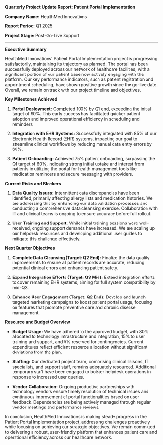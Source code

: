 **Quarterly Project Update Report: Patient Portal Implementation**

**Company Name:** HealthMed Innovations

**Report Period:** Q1 2025

**Project Stage:** Post-Go-Live Support

---

**Executive Summary**

HealthMed Innovations' Patient Portal Implementation project is progressing satisfactorily, maintaining its trajectory as planned. The portal has been successfully deployed across our network of healthcare facilities, with a significant portion of our patient base now actively engaging with the platform. Our key performance indicators, such as patient registration and appointment scheduling, have shown positive growth since the go-live date. Overall, we remain on track with our project timeline and objectives.

**Key Milestones Achieved**

1. **Portal Deployment:** Completed 100% by Q1 end, exceeding the initial target of 90%. This early success has facilitated quicker patient adoption and improved operational efficiency in scheduling and reminders.
   
2. **Integration with EHR Systems:** Successfully integrated with 85% of our Electronic Health Record (EHR) systems, impacting our goal to streamline clinical workflows by reducing manual data entry errors by 60%.

3. **Patient Onboarding:** Achieved 75% patient onboarding, surpassing the Q1 target of 60%, indicating strong initial uptake and interest from patients in utilizing the portal for health management tools like medication reminders and secure messaging with providers.

**Current Risks and Blockers**

1. **Data Quality Issues:** Intermittent data discrepancies have been identified, primarily affecting allergy lists and medication histories. We are addressing this by enhancing our data validation processes and conducting a comprehensive data cleansing exercise. Collaboration with IT and clinical teams is ongoing to ensure accuracy before full rollout.

2. **User Training and Support:** While initial training sessions were well-received, ongoing support demands have increased. We are scaling up our helpdesk resources and developing additional user guides to mitigate this challenge effectively.

**Next Quarter Objectives**

1. **Complete Data Cleansing (Target: Q2 End):** Finalize the data quality improvements to ensure all patient records are accurate, reducing potential clinical errors and enhancing patient safety.
   
2. **Expand Integration Efforts (Target: Q3 Mid):** Extend integration efforts to cover remaining EHR systems, aiming for full system compatibility by mid-Q3.

3. **Enhance User Engagement (Target: Q2 End):** Develop and launch targeted marketing campaigns to boost patient portal usage, focusing on features that promote preventive care and chronic disease management.

**Resource and Budget Overview**

- **Budget Usage:** We have adhered to the approved budget, with 80% allocated to technology infrastructure and integration, 15% to user training and support, and 5% reserved for contingencies. Current expenditures reflect efficient resource allocation without significant deviations from the plan.

- **Staffing:** Our dedicated project team, comprising clinical liaisons, IT specialists, and support staff, remains adequately resourced. Additional temporary staff have been engaged to bolster helpdesk operations in response to increased user queries.

- **Vendor Collaboration:** Ongoing productive partnerships with technology vendors ensure timely resolution of technical issues and continuous improvement of portal functionalities based on user feedback. Dependencies are being actively managed through regular vendor meetings and performance reviews.

In conclusion, HealthMed Innovations is making steady progress in the Patient Portal Implementation project, addressing challenges proactively while focusing on achieving our strategic objectives. We remain committed to delivering a robust, user-friendly platform that enhances patient care and operational efficiency across our healthcare network.